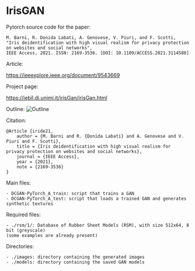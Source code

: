 # IrisGAN

Pytorch source code for the paper:

	M. Barni, R. Donida Labati, A. Genovese, V. Piuri, and F. Scotti, 
    "Iris deidentification with high visual realism for privacy protection on websites and social networks", 
    IEEE Access, 2021. ISSN: 2169-3536. [DOI: 10.1109/ACCESS.2021.3114588]

Article:

https://ieeexplore.ieee.org/document/9543669
	
Project page:

https://iebil.di.unimi.it/irisGan/irisGan.html
    
Outline:
![Outline](https://iebil.di.unimi.it/irisGan/imgs/outline.jpg "Outline") 

Citation:

    @Article {iride21,
        author = {M. Barni and R. {Donida Labati} and A. Genovese and V. Piuri and F. Scotti},
        title = {Iris deidentification with high visual realism for privacy protection on websites and social networks},
        journal = {IEEE Access},
        year = {2021},
        note = {2169-3536}
    }

Main files:

	- DCGAN-PyTorch_A_train: script that trains a GAN
	- DCGAN-PyTorch_A_test: script that loads a trained GAN and generates synthetic textures
    
Required files:

	- ./rsm/1/: Database of Rubber Sheet Models (RSM), with size 512x64, 8 bit (greyscale)
    (some examples are already present)
    
Directories:
    
	- ./images: directory containing the generated images
	- ./models: directory containing the saved GAN models
